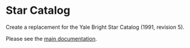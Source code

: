 # Star Catalog
Create a replacement for the Yale Bright Star Catalog (1991, revision 5).

Please see the <a href='https://johanley.github.io/star-catalog/'>main documentation</a>.
